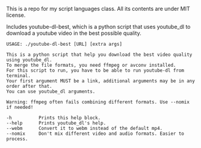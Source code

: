 This is a repo for my script languages class.
All its contents are under MIT license.

Includes youtube-dl-best, which is a python script that uses youtube_dl to download a youtube video in the best possible quality. 

    USAGE: ./youtube-dl-best [URL] [extra args]
    
    This is a python script that help you download the best video quality using youtube_dl.
    To merge the file formats, you need ffmpeg or avconv installed.
    For this script to run, you have to be able to run youtube-dl from terminal.
    Your first argument MUST be a link, additional arguments may be in any order after that.
    You can use youtube_dl arguments.
    
    Warning: ffmpeg often fails combining different formats. Use --nomix if needed!
    
    -h          Prints this help block.
    --help      Prints youtube_dl's help.
    --webm      Convert it to webm instead of the default mp4.
    --nomix     Don't mix different video and audio formats. Easier to process.

